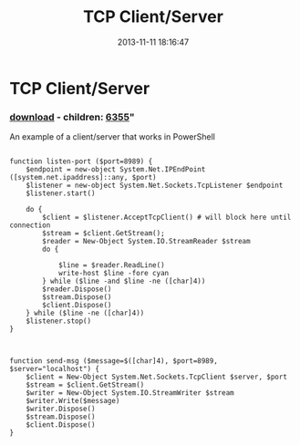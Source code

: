 ﻿---
pid:            4601
parent:         0
children:       6355
poster:         Joel Bennett
title:          TCP Client/Server
date:           2013-11-11 18:16:47
format:         posh
---

# TCP Client/Server

### [download](4601.ps1) - children: [6355](6355.md)"

An example of a client/server that works in PowerShell

```posh

function listen-port ($port=8989) {
    $endpoint = new-object System.Net.IPEndPoint ([system.net.ipaddress]::any, $port)
    $listener = new-object System.Net.Sockets.TcpListener $endpoint
    $listener.start()

    do {
        $client = $listener.AcceptTcpClient() # will block here until connection
        $stream = $client.GetStream();
        $reader = New-Object System.IO.StreamReader $stream
        do {

            $line = $reader.ReadLine()
            write-host $line -fore cyan
        } while ($line -and $line -ne ([char]4))
        $reader.Dispose()
        $stream.Dispose()
        $client.Dispose()
    } while ($line -ne ([char]4))
    $listener.stop()
}



function send-msg ($message=$([char]4), $port=8989, $server="localhost") {
    $client = New-Object System.Net.Sockets.TcpClient $server, $port
    $stream = $client.GetStream()
    $writer = New-Object System.IO.StreamWriter $stream
    $writer.Write($message)
    $writer.Dispose()
    $stream.Dispose()
    $client.Dispose()
}
```
